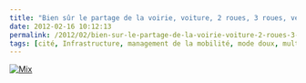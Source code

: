 ```yaml
---
title: "Bien sûr le partage de la voirie, voiture, 2 roues, 3 roues, vélos, piétons... est un problème récent"
date: 2012-02-16 10:12:13
permalink: /2012/02/bien-sur-le-partage-de-la-voirie-voiture-2-roues-3-roues-velos-pietons-est-un-probleme-recent.html
tags: [cité, Infrastructure, management de la mobilité, mode doux, multimodes, partage de la voirie, véhicule mono-usage, vélo]
---
```


<p><a href="https://gabrielplassat.github.io/transportsdufutur/wp-content/uploads/sites/6/old/6a0120a66d2ad4970b0163017a034d970d-pi.jpg"><img alt="Mix" border="0" class="asset  asset-image at-xid-6a0120a66d2ad4970b0163017a034d970d image-full" src="/wp-content/uploads/sites/6/old/6a0120a66d2ad4970b0163017a034d970d-800wi.jpg" title="Mix" /></a></p>
